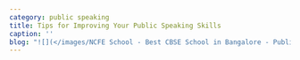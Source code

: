 ```yaml
---
category: public speaking
title: Tips for Improving Your Public Speaking Skills
caption: ''
blog: "![](</images/NCFE School - Best CBSE School in Bangalore - Public Speaking Skills.png>)[Public speaking](https://en.wikipedia.org/wiki/Public_speaking) is an important skill that can help you succeed both professionally and personally. Good public speaking involves communicating your ideas, information, and opinions effectively to a group of people. This can be done by giving a speech, leading a meeting, or presenting in front of an audience. If you want to improve your public speaking skills, here are some tips:\n\nPreparation is essential for success in public speaking. Make sure you understand your topic inside and out, and have a clear idea of what points you want to make. Write out a detailed outline of your speech, and practice it several times until you feel confident delivering it.\n\n**Know your audience**: It is essential that you understand your audience's interests, needs, and expectations before delivering a speech. You should tailor your content and delivery style to the needs of your listeners.\n\n**Use humor**: Humor is often used as a tool by public speakers in order to break the ice, engage their audience, and make their message more memorable. However, speakers must be mindful of their audience's sense of humor and make sure that the humor they use is appropriate.\n\n**Be confident**: Confidence is key when it comes to public speaking. To project confidence, stand tall, make eye contact, and speak with a clear and steady voice. To calm nerves, take deep breaths and engage in relaxation techniques.\n\n**Use visual aids**: Visual aids can be a great way to reinforce your message and make it more engaging. Make sure that the visual aids you use are clear, concise, and complement your speech.\n\n**Practice, practice, practice**: The best way to become more comfortable and confident with public speaking is to practice as often as possible. Join a public speaking club or participate in a toastmasters program to get regular speaking practice in front of an audience.\n\n**Use body language**: When you're giving a presentation, your body language is just as important as the words you're saying. Use gestures, facial expressions, and eye contact to reinforce your message and engage your audience.\n\n**Adapt to different types of audiences**: When it comes to public speaking, being adaptable is key. You need to be aware of the type of audience you're addressing and adjust your delivery style and speech content accordingly.\n\n**Seek feedback**: Feedback is a valuable tool for any public speaker. Suggestions from family, friends, and coaches can help you sharpen your skills. Use this feedback to make improvements in your techniques.\n\nBy following these tips, you can become a confident and effective speaker by developing your public speaking skills and becoming a confident and effective speaker. Ultimately, public speaking is an essential skill that can enhance both your personal and professional life. Public speaking is not an easy skill to master, whether you are just starting out or want to take your skills to the next level. It takes practice, determination, and a commitment to excellence to learn this art.\n\nFAQ’s\n\nQ: What is the importance of public speaking skills?\n\nA: Public speaking is a key skill that can help you succeed in both your personal and professional life. It involves communicating your ideas, information, and opinions effectively to a group of people, and being able to speak with confidence and clarity, which is essential for success in many areas of life.\n\nQ: What are some tips for preparing for a public speaking engagement?\n\nA: Preparation is the key to success in public speaking. You should research your topic thoroughly, outline your speech, and rehearse it several times before delivering it. Knowing your audience, their interests, needs, and expectations is also essential for delivering an effective speech.\n\nQ: How can humor be used in public speaking?\n\nA: Humor can be a powerful tool in public speaking, but it's important to make sure it's appropriate for your audience. It can help break the ice, engage your audience, and make your message more memorable.\n\nQ: How can one build confidence in public speaking?\n\nA: Confidence is essential for public speaking. Here are some tips to help you feel more confident when speaking in front of a group: stand tall, make eye contact, and speak with a clear and steady voice. Taking deep breaths and engaging in relaxation techniques can help\_ reduce nervousness. Practicing public speaking regularly can also increase confidence.\n\nQ: What are some ways to make a speech more engaging using visual aids?\n\nA: When used effectively, visual aids can reinforce your message and make it more engaging for your audience. Make sure the visual aids you use are clear, concise, and complement your speech. Avoid using too many visual aids or making them too complex, as this can clutter your presentation and make it more difficult for your audience to follow along.\n\nQ: How can one improve their public speaking skills?\n\nA: Public speaking skills can be improved through practice, diligence, and a focus on continuous improvement. Find opportunities to speak in front of an audience, get feedback from people you trust, and use it to make progress. Additionally, using proper body language and adjusting to different types of audiences are important factors in being an effective public speaker.\n\nQ: How does body language play a role in public speaking?\n\nA: The way you use your body can reinforce what you're saying and make it more impactful. Things like gestures, facial expressions, and eye contact can help engage your audience and make sure they're receiving your message loud and clear.\n\nQ: What is the role of feedback in improving public speaking skills?\n\nA: Feedback is an essential part of becoming a better public speaker. Ask your friends, family members, or public speaking coaches for feedback after your speeches, and use that feedback to make improvements. Their feedback can help you understand what areas need work, such as your delivery style, the actual content of your speech, or your use of visual aids.\n\nQ: How can one adapt their delivery style for different types of audiences?\n\nA: When it comes to giving an effective speech, being adaptable is key. Make sure to take into account the type of audience you'll be speaking to, and adjust your delivery style and content accordingly. For instance, a speech to a business audience will likely require a more formal tone, while a speech to a college audience can be more relaxed and conversational.\n\nQ: What are the benefits of joining a public speaking club or a toastmasters program?\n\nA: Joining a public speaking club or a toastmasters program can provide opportunities to practice in front of an audience and receive feedback from others. These programs can help to develop public speaking skills and build confidence, and they can also provide a supportive community of individuals who share a passion for public speaking.\n\nQ: What are the key elements of a successful public speaking engagement?\n\nA: Public speaking success depends on a variety of elements, including confidence, the use of humor, preparation, an understanding of your audience, effective use of visual aids, and body language. To deliver an impactful speech, commit to continual practice and also seek feedback from others.\n"
---
```


